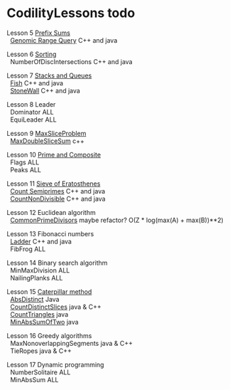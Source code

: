 # CodilityLessons todo


Lesson 5 [Prefix Sums](/5%20PrefixSums)<br>
&nbsp; [Genomic Range Query](/5%20PrefixSums/GenomicRangeQuery/GRQ.MD) C++ and java<br>

Lesson 6 [Sorting](/6%20Sorting/)<br>
&nbsp; NumberOfDiscIntersections C++ and java<br>

Lesson 7 [Stacks and Queues](/7%20StacksandQues/) <br>
&nbsp; [Fish](/7%20StacksandQues/Fish/fish.MD) C++ and java<br>
&nbsp; [StoneWall](/7%20StacksandQues/StoneWall/stoneWall.MD) C++ and java<br>

Lesson 8 Leader <br>
&nbsp; Dominator ALL<br>
&nbsp; EquiLeader ALL<br>

Lesson 9 [MaxSliceProblem](/9%20MaxSliceProblem/)<br>
&nbsp; [MaxDoubleSliceSum](/9%20MaxSliceProblem/MaxDoubleSliceSum/MaxDoubleSliceSum.MD) c++ <br>

Lesson 10 [Prime and Composite](/10%20PrimeandComposite/)<br>
&nbsp; Flags ALL <br>
&nbsp; Peaks ALL <br>

Lesson 11 [Sieve of Eratosthenes](/11%20Sieve%20of%20Eratosthenes/)<br>
&nbsp; [Count Semiprimes](/11%20Sieve%20of%20Eratosthenes/CountSemiprimes/CountSemiprimes.MD) C++ and java<br>
&nbsp; [CountNonDivisible](/11%20Sieve%20of%20Eratosthenes/CountNonDivisible/CountNonDivisible.MD) C++ and java <br>

Lesson 12 Euclidean algorithm<br>
&nbsp; [CommonPrimeDivisors](/12%20Euclidean%20algorithm/CommonPrimeDivisors/commonPrimeDivisors.js) maybe refactor? O(Z * log(max(A) + max(B))**2)<br>

Lesson 13 Fibonacci numbers <br>
&nbsp; [Ladder](/13%20Fibonacci%20Numbers/Ladder/Ladder.MD) C++ and java<br>
&nbsp; FibFrog ALL <br>

Lesson 14 Binary search algorithm <br>
&nbsp; MinMaxDivision ALL <br>
&nbsp; NailingPlanks ALL <br>

Lesson 15 [Caterpillar method](/15%20Caterpillar%20method/) <br>
&nbsp; [AbsDistinct](/15%20Caterpillar%20method/AbsDistinct/absDistinct.MD) Java <br>
&nbsp; [CountDistinctSlices](/15%20Caterpillar%20method/CountDistinctSlices/CountDistinctSlices.MD) java & C++<br>
&nbsp; [CountTriangles](/15%20Caterpillar%20method/CountTriangles/CountTriangles.MD) java <br>
&nbsp; [MinAbsSumOfTwo](/15%20Caterpillar%20method/MinAbsSumOfTwo/MinAbsSumOfTwo.MD) java<br>

Lesson 16 Greedy algorithms <br>
&nbsp; MaxNonoverlappingSegments java & C++ <br>
&nbsp; TieRopes java & C++ <br>

Lesson 17 Dynamic programming <br>
&nbsp; NumberSolitaire  ALL <br>
&nbsp; MinAbsSum ALL <br>